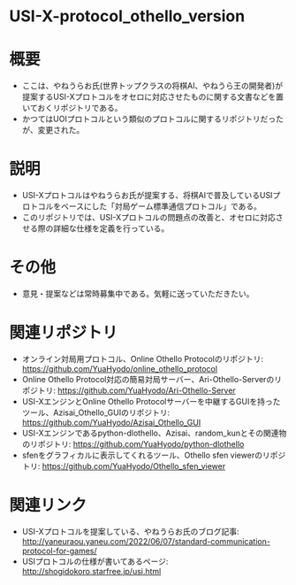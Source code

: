 # USI-X-protocol_othello_version

# 概要
- ここは、やねうらお氏(世界トップクラスの将棋AI、やねうら王の開発者)が提案するUSI-Xプロトコルをオセロに対応させたものに関する文書などを置いておくリポジトリである。
- かつてはUOIプロトコルという類似のプロトコルに関するリポジトリだったが、変更された。

# 説明
- USI-Xプロトコルはやねうらお氏が提案する、将棋AIで普及しているUSIプロトコルをベースにした「対局ゲーム標準通信プロトコル」である。
- このリポジトリでは、USI-Xプロトコルの問題点の改善と、オセロに対応させる際の詳細な仕様を定義を行っている。

# その他
- 意見・提案などは常時募集中である。気軽に送っていただきたい。

# 関連リポジトリ
- オンライン対局用プロトコル、Online Othello Protocolのリポジトリ: https://github.com/YuaHyodo/online_othello_protocol
- Online Othello Protocol対応の簡易対局サーバー、Ari-Othello-Serverのリポジトリ: https://github.com/YuaHyodo/Ari-Othello-Server
- USI-XエンジンとOnline Othello Protocolサーバーを中継するGUIを持ったツール、Azisai_Othello_GUIのリポジトリ: https://github.com/YuaHyodo/Azisai_Othello_GUI
- USI-Xエンジンであるpython-dlothello、Azisai、random_kunとその関連物のリポジトリ: https://github.com/YuaHyodo/python-dlothello
- sfenをグラフィカルに表示してくれるツール、Othello sfen viewerのリポジトリ: https://github.com/YuaHyodo/Othello_sfen_viewer

# 関連リンク
- USI-Xプロトコルを提案している、やねうらお氏のブログ記事: http://yaneuraou.yaneu.com/2022/06/07/standard-communication-protocol-for-games/
- USIプロトコルの仕様が書いてあるページ: http://shogidokoro.starfree.jp/usi.html
